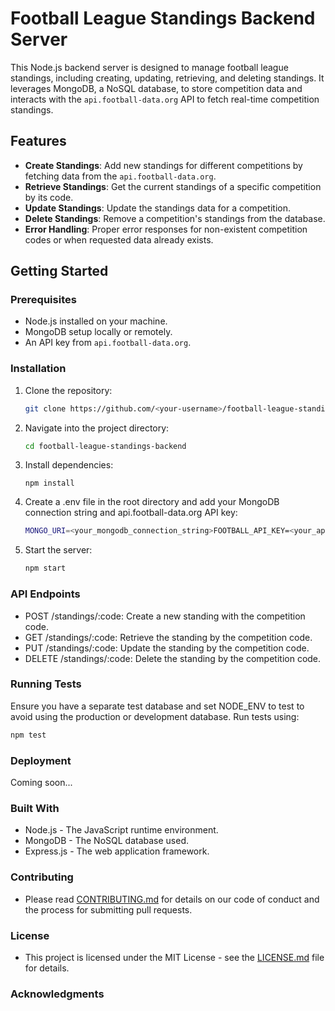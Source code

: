 # Football League Standings Backend Server

This Node.js backend server is designed to manage football league standings, including creating, updating, retrieving, and deleting standings. It leverages MongoDB, a NoSQL database, to store competition data and interacts with the `api.football-data.org` API to fetch real-time competition standings.

## Features

- **Create Standings**: Add new standings for different competitions by fetching data from the `api.football-data.org`.
- **Retrieve Standings**: Get the current standings of a specific competition by its code.
- **Update Standings**: Update the standings data for a competition.
- **Delete Standings**: Remove a competition's standings from the database.
- **Error Handling**: Proper error responses for non-existent competition codes or when requested data already exists.

## Getting Started

### Prerequisites

- Node.js installed on your machine.
- MongoDB setup locally or remotely.
- An API key from `api.football-data.org`.

### Installation

1. Clone the repository:

    ```bash
    git clone https://github.com/<your-username>/football-league-standings-backend.git
    ```

2. Navigate into the project directory:
    ```bash
    cd football-league-standings-backend
    ```

3. Install dependencies:
    ```baash
    npm install
    ```

4. Create a .env file in the root directory and add your MongoDB connection string and api.football-data.org API key:
    ```bash
    MONGO_URI=<your_mongodb_connection_string>FOOTBALL_API_KEY=<your_api_football_data_org_key>
    ```
5. Start the server:
    ```bash
    npm start
    ```

### API Endpoints
- POST /standings/:code: Create a new standing with the competition code.
- GET /standings/:code: Retrieve the standing by the competition code.
- PUT /standings/:code: Update the standing by the competition code.
- DELETE /standings/:code: Delete the standing by the competition code.

### Running Tests
Ensure you have a separate test database and set NODE_ENV to test to avoid using the production or development database. Run tests using:
```bash
npm test
```

### Deployment
Coming soon...

### Built With
- Node.js - The JavaScript runtime environment.
- MongoDB - The NoSQL database used.
- Express.js - The web application framework.

### Contributing
- Please read [CONTRIBUTING.md](./CONTRIBUTING.md) for details on our code of conduct and the process for submitting pull requests.

### License
- This project is licensed under the MIT License - see the [LICENSE.md](./LICENSE.md) file for details.

### Acknowledgments
